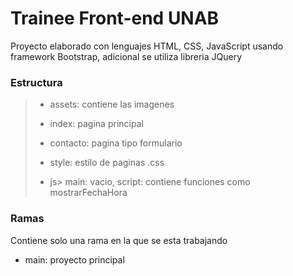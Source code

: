 # Trainee Front-end UNAB
Proyecto elaborado con lenguajes HTML, CSS, JavaScript usando framework Bootstrap, adicional se utiliza libreria JQuery

### Estructura
> * assets: contiene las imagenes
> 
> * index: pagina principal
> * contacto: pagina tipo formulario
> * style: estilo de paginas .css
> * js> main: vacio, script: contiene funciones como mostrarFechaHora

### Ramas
Contiene solo una rama en la que se esta trabajando
* main: proyecto principal
